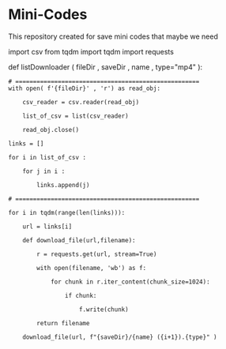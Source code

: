 # Mini-Codes
This repository created for save mini codes that maybe we need

import csv
from tqdm import tqdm
import requests


def listDownloader ( fileDir , saveDir , name , type="mp4" ):

    # ====================================================
    with open( f'{fileDir}' , 'r') as read_obj:

        csv_reader = csv.reader(read_obj)

        list_of_csv = list(csv_reader)

        read_obj.close()

    links = []

    for i in list_of_csv :

        for j in i :

            links.append(j)

    # ====================================================

    for i in tqdm(range(len(links))):

        url = links[i]

        def download_file(url,filename):

            r = requests.get(url, stream=True)

            with open(filename, 'wb') as f:

                for chunk in r.iter_content(chunk_size=1024):

                    if chunk:

                        f.write(chunk)

            return filename

        download_file(url, f"{saveDir}/{name} ({i+1}).{type}" )
